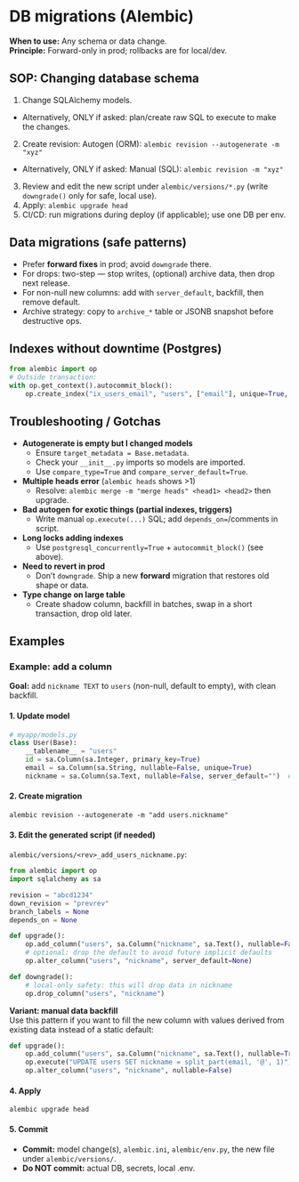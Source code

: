 # DB migrations (Alembic)
**When to use:** Any schema or data change.  
**Principle:** Forward-only in prod; rollbacks are for local/dev.

## SOP: Changing database schema 
1) Change SQLAlchemy models.
- Alternatively, ONLY if asked: plan/create raw SQL to execute to make the changes.
2) Create revision: Autogen (ORM): `alembic revision --autogenerate -m "xyz"`  
- Alternatively, ONLY if asked: Manual (SQL): `alembic revision -m "xyz"`
3) Review and edit the new script under `alembic/versions/*.py` (write `downgrade()` only for safe, local use).  
4) Apply: `alembic upgrade head`  
5) CI/CD: run migrations during deploy (if applicable); use one DB per env.

## Data migrations (safe patterns)
- Prefer **forward fixes** in prod; avoid `downgrade` there.  
- For drops: two-step — stop writes, (optional) archive data, then drop next release.  
- For non-null new columns: add with `server_default`, backfill, then remove default.  
- Archive strategy: copy to `archive_*` table or JSONB snapshot before destructive ops.

## Indexes without downtime (Postgres)
```python
from alembic import op
# Outside transaction:
with op.get_context().autocommit_block():
    op.create_index("ix_users_email", "users", ["email"], unique=True, postgresql_concurrently=True)
```

## Troubleshooting / Gotchas
- **Autogenerate is empty but I changed models**  
  - Ensure `target_metadata = Base.metadata`.  
  - Check your `__init__.py` imports so models are imported.  
  - Use `compare_type=True` and `compare_server_default=True`.
- **Multiple heads error** (`alembic heads` shows >1)  
  - Resolve: `alembic merge -m "merge heads" <head1> <head2>` then upgrade.
- **Bad autogen for exotic things (partial indexes, triggers)**  
  - Write manual `op.execute(...)` SQL; add `depends_on=`/comments in script.
- **Long locks adding indexes**  
  - Use `postgresql_concurrently=True` + `autocommit_block()` (see above).  
- **Need to revert in prod**  
  - Don’t `downgrade`. Ship a new **forward** migration that restores old shape or data.
- **Type change on large table**  
  - Create shadow column, backfill in batches, swap in a short transaction, drop old later.

## Examples
### Example: add a column

**Goal:** add `nickname TEXT` to `users` (non-null, default to empty), with clean backfill.

#### 1. Update model
```python
# myapp/models.py
class User(Base):
    __tablename__ = "users"
    id = sa.Column(sa.Integer, primary_key=True)
    email = sa.Column(sa.String, nullable=False, unique=True)
    nickname = sa.Column(sa.Text, nullable=False, server_default="")  # new
```

#### 2. Create migration
```
alembic revision --autogenerate -m "add users.nickname"
```

#### 3. Edit the generated script (if needed)
`alembic/versions/<rev>_add_users_nickname.py`:
```python
from alembic import op
import sqlalchemy as sa

revision = "abcd1234"
down_revision = "prevrev"
branch_labels = None
depends_on = None

def upgrade():
    op.add_column("users", sa.Column("nickname", sa.Text(), nullable=False, server_default=""))
    # optional: drop the default to avoid future implicit defaults
    op.alter_column("users", "nickname", server_default=None)

def downgrade():
    # local-only safety: this will drop data in nickname
    op.drop_column("users", "nickname")
```

**Variant: manual data backfill**  
Use this pattern if you want to fill the new column with values derived from existing data instead of a static default:

```python
def upgrade():
    op.add_column("users", sa.Column("nickname", sa.Text(), nullable=True))
    op.execute("UPDATE users SET nickname = split_part(email, '@', 1)")
    op.alter_column("users", "nickname", nullable=False)
```

#### 4. Apply
```
alembic upgrade head
```

#### 5. Commit
- **Commit:** model change(s), `alembic.ini`, `alembic/env.py`, the new file under `alembic/versions/`.  
- **Do NOT commit:** actual DB, secrets, local .env.

